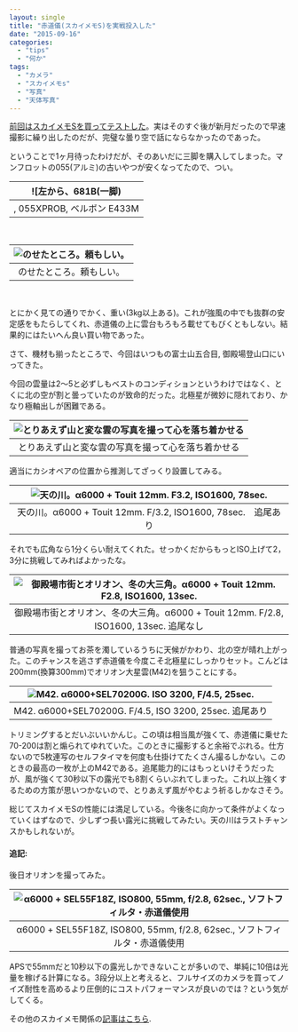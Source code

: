 ```yaml
---
layout: single
title: "赤道儀(スカイメモS)を実戦投入した"
date: "2015-09-16"
categories: 
  - "tips"
  - "何か"
tags: 
  - "カメラ"
  - "スカイメモs"
  - "写真"
  - "天体写真"
---
```


[前回はスカイメモSを買ってテストした](https://blog.naotaco.com/archives/821)。実はそのすぐ後が新月だったので早速撮影に繰り出したのだが、完璧な曇り空で話にならなかったのであった。

ということで1ヶ月待ったわけだが、そのあいだに三脚を購入してしまった。マンフロットの055(アルミ)の古いやつが安くなってたので、つい。

| ![左から、681B(一脚) |
|:--:|
| , 055XPROB, ベルボン E433M |

 

| ![のせたところ。頼もしい。](https://blog.naotaco.com/assets/images/posts/2015/09/WP_20150916_23_30_50_Pro__highres-e1442416802108.jpg) |
|:--:|
|  のせたところ。頼もしい。 |

 

とにかく見ての通りでかく、重い(3kg以上ある)。これが強風の中でも抜群の安定感をもたらしてくれ、赤道儀の上に雲台もろもろ載せてもびくともしない。結果的にはたいへん良い買い物であった。

さて、機材も揃ったところで、今回はいつもの富士山五合目, 御殿場登山口にいってきた。

今回の雲量は2～5と必ずしもベストのコンディションというわけではなく、とくに北の空が割と曇っていたのが致命的だった。北極星が微妙に隠れており、かなり極軸出しが困難である。

| ![とりあえず山と変な雲の写真を撮って心を落ち着かせる](https://blog.naotaco.com/assets/images/posts/2015/09/DSC09494.jpg) |
|:--:|
|  とりあえず山と変な雲の写真を撮って心を落ち着かせる |

適当にカシオペアの位置から推測してざっくり設置してみる。

| ![天の川。α6000 + Touit 12mm. F3.2, ISO1600, 78sec.](https://blog.naotaco.com/assets/images/posts/2015/09/DSC09537.jpg) |
|:--:|
|  天の川。α6000 + Touit 12mm. F/3.2, ISO1600, 78sec.　追尾あり |

それでも広角なら1分くらい耐えてくれた。せっかくだからもっとISO上げて2，3分に挑戦してみればよかったな。

| ![御殿場市街とオリオン、冬の大三角。α6000 + Touit 12mm. F2.8, ISO1600, 13sec.](https://blog.naotaco.com/assets/images/posts/2015/09/DSC09649.jpg) |
|:--:|
|  御殿場市街とオリオン、冬の大三角。α6000 + Touit 12mm. F/2.8, ISO1600, 13sec. 追尾なし |

普通の写真を撮ってお茶を濁しているうちに天候がかわり、北の空が晴れ上がった。このチャンスを逃さず赤道儀を今度こそ北極星にしっかりセット。こんどは200mm(換算300mm)でオリオン大星雲(M42)を狙うことにする。

| ![M42. α6000+SEL70200G. ISO 3200, F/4.5, 25sec.](https://blog.naotaco.com/assets/images/posts/2015/09/DSC09698.jpg) |
|:--:|
|  M42. α6000+SEL70200G. F/4.5, ISO 3200, 25sec. 追尾あり |

トリミングするとだいぶいいかんじ。この頃は相当風が強くて、赤道儀に乗せた70-200は割と煽られてゆれていた。このときに撮影すると余裕でぶれる。仕方ないので5枚連写のセルフタイマを何度も仕掛けてたくさん撮るしかない。このときの最高の一枚が上のM42である。追尾能力的にはもっといけそうだったが、風が強くて30秒以下の露光でも8割くらいぶれてしまった。これ以上強くするための方策が思いつかないので、とりあえず風がやむよう祈るしかなさそう。

総じてスカイメモSの性能には満足している。今後冬に向かって条件がよくなっていくはずなので、少しずつ長い露光に挑戦してみたい。天の川はラストチャンスかもしれないが。

#### 追記:

後日オリオンを撮ってみた。

| ![α6000 + SEL55F18Z, ISO800, 55mm, f/2.8, 62sec., ソフトフィルタ・赤道儀使用](https://blog.naotaco.com/assets/images/posts/2015/12/DSC01334.jpg) |
|:--:|
|  α6000 + SEL55F18Z, ISO800, 55mm, f/2.8, 62sec., ソフトフィルタ・赤道儀使用 |

APSで55mmだと10秒以下の露光しかできないことが多いので、単純に10倍は光量を稼げる計算になる。3段分以上と考えると、フルサイズのカメラを買ってノイズ耐性を高めるより圧倒的にコストパフォーマンスが良いのでは？という気がしてくる。

その他のスカイメモ関係の[記事はこちら](https://blog.naotaco.com/archives/tag/%e3%82%b9%e3%82%ab%e3%82%a4%e3%83%a1%e3%83%a2s).
